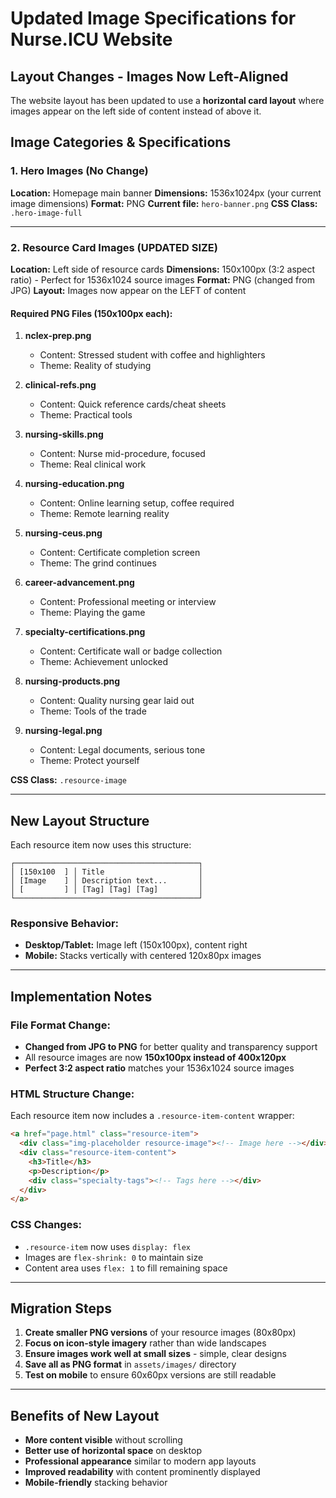 # Updated Image Specifications for Nurse.ICU Website

## Layout Changes - Images Now Left-Aligned

The website layout has been updated to use a **horizontal card layout** where images appear on the left side of content instead of above it.

## Image Categories & Specifications

### 1. Hero Images (No Change)
**Location:** Homepage main banner
**Dimensions:** 1536x1024px (your current image dimensions)
**Format:** PNG
**Current file:** `hero-banner.png`
**CSS Class:** `.hero-image-full`

---

### 2. Resource Card Images (UPDATED SIZE)
**Location:** Left side of resource cards
**Dimensions:** 150x100px (3:2 aspect ratio) - Perfect for 1536x1024 source images
**Format:** PNG (changed from JPG)
**Layout:** Images now appear on the LEFT of content

#### Required PNG Files (150x100px each):

1. **nclex-prep.png**
   - Content: Stressed student with coffee and highlighters
   - Theme: Reality of studying

2. **clinical-refs.png**
   - Content: Quick reference cards/cheat sheets
   - Theme: Practical tools

3. **nursing-skills.png**
   - Content: Nurse mid-procedure, focused
   - Theme: Real clinical work

4. **nursing-education.png**
   - Content: Online learning setup, coffee required
   - Theme: Remote learning reality

5. **nursing-ceus.png**
   - Content: Certificate completion screen
   - Theme: The grind continues

6. **career-advancement.png**
   - Content: Professional meeting or interview
   - Theme: Playing the game

7. **specialty-certifications.png**
   - Content: Certificate wall or badge collection
   - Theme: Achievement unlocked

8. **nursing-products.png**
   - Content: Quality nursing gear laid out
   - Theme: Tools of the trade

9. **nursing-legal.png**
   - Content: Legal documents, serious tone
   - Theme: Protect yourself

**CSS Class:** `.resource-image`

---

## New Layout Structure

Each resource item now uses this structure:
```
┌─────────────────────────────────────────┐
│ [150x100  ] │ Title                     │
│ [Image    ] │ Description text...       │
│ [         ] │ [Tag] [Tag] [Tag]         │
└─────────────────────────────────────────┘
```

### Responsive Behavior:
- **Desktop/Tablet:** Image left (150x100px), content right
- **Mobile:** Stacks vertically with centered 120x80px images

---

## Implementation Notes

### File Format Change:
- **Changed from JPG to PNG** for better quality and transparency support
- All resource images are now **150x100px instead of 400x120px**
- **Perfect 3:2 aspect ratio** matches your 1536x1024 source images

### HTML Structure Change:
Each resource item now includes a `.resource-item-content` wrapper:
```html
<a href="page.html" class="resource-item">
  <div class="img-placeholder resource-image"><!-- Image here --></div>
  <div class="resource-item-content">
    <h3>Title</h3>
    <p>Description</p>
    <div class="specialty-tags"><!-- Tags here --></div>
  </div>
</a>
```

### CSS Changes:
- `.resource-item` now uses `display: flex`
- Images are `flex-shrink: 0` to maintain size
- Content area uses `flex: 1` to fill remaining space

---

## Migration Steps

1. **Create smaller PNG versions** of your resource images (80x80px)
2. **Focus on icon-style imagery** rather than wide landscapes
3. **Ensure images work well at small sizes** - simple, clear designs
4. **Save all as PNG format** in `assets/images/` directory
5. **Test on mobile** to ensure 60x60px versions are still readable

---

## Benefits of New Layout

- **More content visible** without scrolling
- **Better use of horizontal space** on desktop
- **Professional appearance** similar to modern app layouts
- **Improved readability** with content prominently displayed
- **Mobile-friendly** stacking behavior
